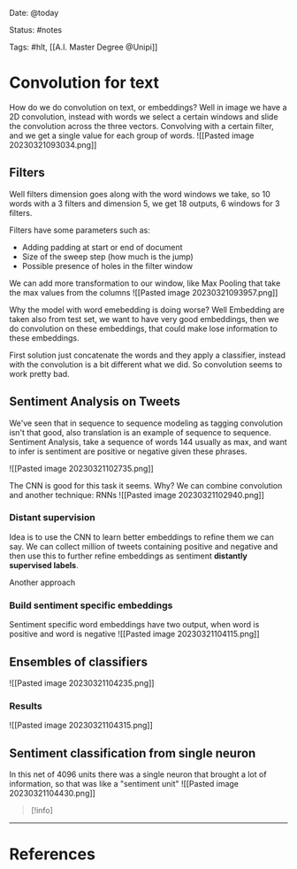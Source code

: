 Date: @today

Status: #notes

Tags: #hlt, [[A.I. Master Degree @Unipi]]

# Convolution for text

How do we do convolution on text, or embeddings? Well in image we have a 2D convolution, instead with words we select a certain windows and slide the convolution across the three vectors. Convolving with a certain filter, and we get a single value for each group of words.
![[Pasted image 20230321093034.png]]

## Filters

Well filters dimension goes along with the word windows we take, so 10 words with a 3 filters and dimension 5, we get 18 outputs, 6 windows for 3 filters.

Filters have some parameters such as:
- Adding padding at start or end of document
- Size of the sweep step (how much is the jump)
- Possible presence of holes in the filter window

We can add more transformation to our window, like Max Pooling that take the max values from the columns
![[Pasted image 20230321093957.png]]

Why the model with word emebedding is doing worse? Well Embedding are taken also from test set, we want to have very good embeddings, then we do convolution on these embeddings, that could make lose information to these embeddings. 

First solution just concatenate the words and they apply a classifier, instead with the convolution is a bit different what we did. So convolution seems to work pretty bad.

## Sentiment Analysis on Tweets

We've seen that in sequence to sequence modeling as tagging convolution isn't that good, also translation is an example of sequence to sequence.
Sentiment Analysis, take a sequence of words 144 usually as max, and want to infer is sentiment are positive or negative given these phrases.

![[Pasted image 20230321102735.png]]

The CNN is good for this task it seems. Why? We can combine convolution and another technique: RNNs
![[Pasted image 20230321102940.png]]

### Distant supervision 

Idea is to use the CNN to learn better embeddings to refine them we can say. We can collect million of tweets containing positive and negative and then use this to further refine embeddings as sentiment **distantly supervised labels**.

Another approach

### Build sentiment specific embeddings

Sentiment specific word embeddings have two output, when word is positive and word is negative
![[Pasted image 20230321104115.png]]

## Ensembles of classifiers
![[Pasted image 20230321104235.png]]


### Results
![[Pasted image 20230321104315.png]]

## Sentiment classification from single neuron
In this net of 4096 units there was a single neuron that brought a lot of information, so that was like a "sentiment unit" 
![[Pasted image 20230321104430.png]]

>[!info]
> 






---
# References

